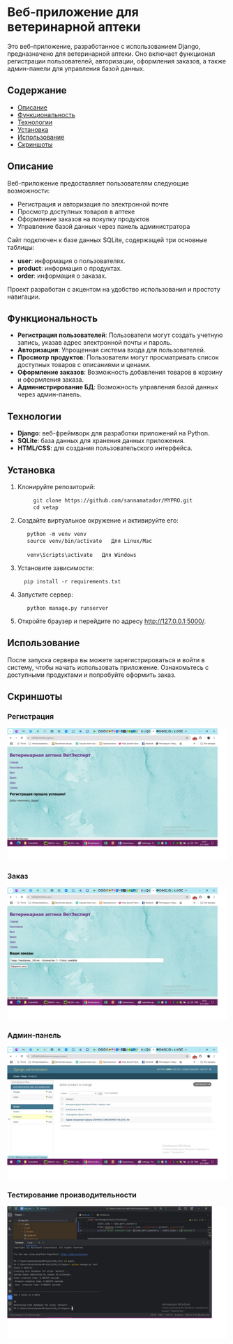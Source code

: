 # Веб-приложение для ветеринарной аптеки

Это веб-приложение, разработанное с использованием Django, предназначено для ветеринарной аптеки. Оно включает функционал регистрации пользователей, авторизации, оформления заказов, а также админ-панели для управления базой данных.

## Содержание

- [Описание](#описание)
- [Функциональность](#функциональность)
- [Технологии](#технологии)
- [Установка](#установка)
- [Использование](#использование)
- [Скриншоты](#скриншоты)

## Описание

Веб-приложение предоставляет пользователям следующие возможности:

- Регистрация и авторизация по электронной почте
- Просмотр доступных товаров в аптеке
- Оформление заказов на покупку продуктов
- Управление базой данных через панель администратора

Сайт подключен к базе данных SQLite, содержащей три основные таблицы:

- **user**: информация о пользователях.
- **product**: информация о продуктах.
- **order**: информация о заказах.

Проект разработан с акцентом на удобство использования и простоту навигации.

## Функциональность

- **Регистрация пользователей**: Пользователи могут создать учетную запись, указав адрес электронной почты и пароль.
- **Авторизация**: Упрощенная система входа для пользователей.
- **Просмотр продуктов**: Пользователи могут просматривать список доступных товаров с описаниями и ценами.
- **Оформление заказов**: Возможность добавления товаров в корзину и оформления заказа.
- **Администрирование БД**: Возможность управления базой данных через админ-панель.

## Технологии

- **Django**: веб-фреймворк для разработки приложений на Python.
- **SQLite**:  база данных для хранения данных приложения.
- **HTML/CSS**: для создания пользовательского интерфейса.

## Установка

1. Клонируйте репозиторий:


      
            git clone https://github.com/sannamatador/MYPRO.git
            cd vetap
   
 
2. Создайте виртуальное окружение и активируйте его:

   
          python -m venv venv
          source venv/bin/activate   Для Linux/Mac
         
          venv\Scripts\activate   Для Windows

   
 4. Установите зависимости:

          pip install -r requirements.txt
   
   
6. Запустите сервер:

          python manage.py runserver

7. Откройте браузер и перейдите по адресу http://127.0.0.1:5000/.

## Использование
   
После запуска сервера вы можете зарегистрироваться и войти в систему, чтобы начать использовать приложение. Ознакомьтесь с доступными продуктами и попробуйте оформить заказ.

## Скриншоты

### Регистрация

![Регистрация](https://github.com/sannamatador/MYPRO/blob/master/Screenshots/registration.jpg)

### Заказ

![Заказ](https://github.com/sannamatador/MYPRO/blob/master/Screenshots/order.jpg)

### Админ-панель

![Админка](https://github.com/sannamatador/MYPRO/blob/master/Screenshots/admin.jpg)

### Тестирование производительности

![Добавление товара](https://github.com/sannamatador/MYPRO/blob/master/Screenshots/Performance_test.jpg)


   
  
